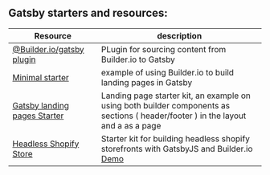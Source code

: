 ## Gatsby starters and resources:

| Resource | description |
| --- | --- |
| [@Builder.io/gatsby plugin](/packages/gatsby) | PLugin for sourcing content from Builder.io to Gatsby |
| [Minimal starter](/examples/gatsby-minimal-starter) | example of using Builder.io to build landing pages in Gatsby |
|  [Gatsby landing pages Starter](https://github.com/BuilderIO/gatsby-starter-builder) | Landing page starter kit, an example on using both builder components as sections ( header/footer ) in the layout and a as a page  |
|  [Headless Shopify Store](https://github.com/BuilderIO/gatsby-builder-shopify) | Starter kit for building headless shopify storefronts with GatsbyJS and Builder.io [Demo](https://builder-shopify-starter.firebaseapp.com/) |
